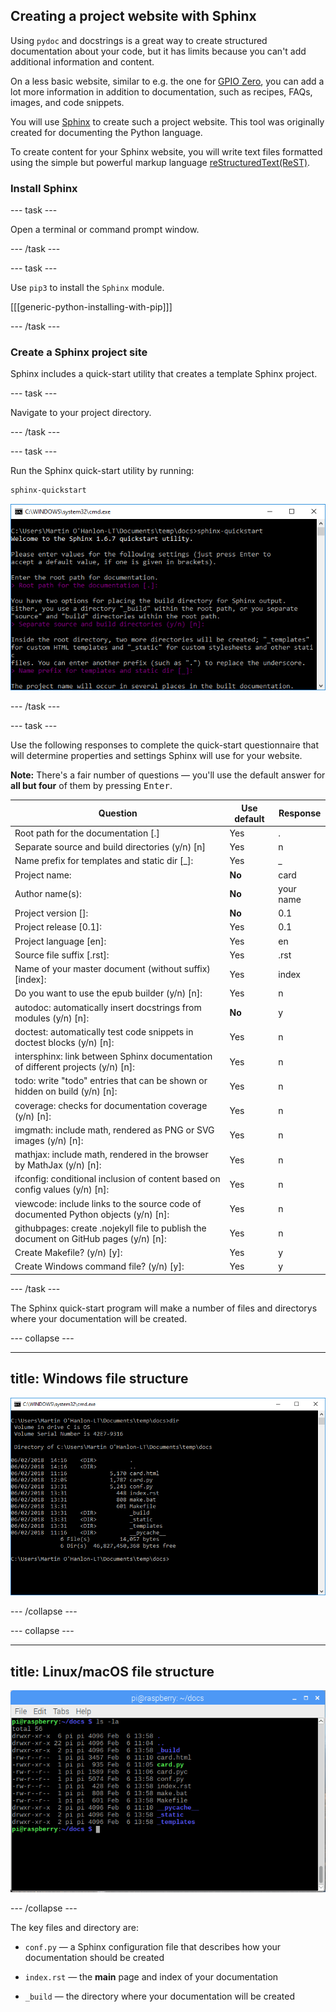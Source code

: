 ## Creating a project website with Sphinx

Using `pydoc` and docstrings is a great way to create structured documentation about your code, but it has limits because you can't add additional information and content.

On a less basic website, similar to e.g. the one for [GPIO Zero](https://gpiozero.readthedocs.io), you can add a lot more information in addition to documentation, such as recipes, FAQs, images, and code snippets.

You will use [Sphinx](http://www.sphinx-doc.org) to create such a project website. This tool was originally created for documenting the Python language.

To create content for your Sphinx website, you will write text files formatted using the simple but powerful markup language [reStructuredText(ReST)](http://docutils.sourceforge.net/rst.html).

### Install Sphinx

--- task ---

Open a terminal or command prompt window.

--- /task ---

--- task ---

Use `pip3` to install the `Sphinx` module.

[[[generic-python-installing-with-pip]]]

--- /task ---

### Create a Sphinx project site

Sphinx includes a quick-start utility that creates a template Sphinx project. 

--- task ---

Navigate to your project directory.

--- /task ---

--- task ---

Run the Sphinx quick-start utility by running:

```bash
sphinx-quickstart
```

![run sphinx](images/run_sphinx.PNG)

--- /task ---

--- task ---

Use the following responses to complete the quick-start questionnaire that will determine properties and settings Sphinx will use for your website.

**Note:** There's a fair number of questions — you'll use the default answer for **all but four** of them by pressing <kbd>Enter</kbd>.


| Question | Use default | Response 
| - | - | - |
| Root path for the documentation [.] | Yes | . |
| Separate source and build directories (y/n) [n] | Yes | n |
| Name prefix for templates and static dir [_]: | Yes | _ |
| Project name:  | **No** | card |
| Author name(s): | **No** | your name |
| Project version []:| **No** | 0.1 |
| Project release [0.1]: | Yes | 0.1 |
| Project language [en]: | Yes | en |
| Source file suffix [.rst]: | Yes | .rst |
| Name of your master document (without suffix) [index]: | Yes | index |
| Do you want to use the epub builder (y/n) [n]: | Yes | n |
| autodoc: automatically insert docstrings from modules (y/n) [n]: | **No** | y |
| doctest: automatically test code snippets in doctest blocks (y/n) [n]: | Yes | n |
| intersphinx: link between Sphinx documentation of different projects (y/n) [n]: | Yes | n |
| todo: write "todo" entries that can be shown or hidden on build (y/n) [n]: | Yes | n |
| coverage: checks for documentation coverage (y/n) [n]: | Yes | n |
| imgmath: include math, rendered as PNG or SVG images (y/n) [n]: | Yes | n |
| mathjax: include math, rendered in the browser by MathJax (y/n) [n]: | Yes | n |
| ifconfig: conditional inclusion of content based on config values (y/n) [n]: | Yes | n |
| viewcode: include links to the source code of documented Python objects (y/n) [n]: | Yes | n |
| githubpages: create .nojekyll file to publish the document on GitHub pages (y/n) [n]: | Yes | n |
| Create Makefile? (y/n) [y]: | Yes | y |
| Create Windows command file? (y/n) [y]: | Yes | y |

--- /task ---

The Sphinx quick-start program will make a number of files and directorys where your documentation will be created.

--- collapse ---

---
title: Windows file structure
---

![sphinx files windows](images/sphinx_files_windows.PNG)

--- /collapse ---

--- collapse ---

---
title: Linux/macOS file structure
---

![sphinx files linux](images/sphinx_files_linux.PNG)

--- /collapse ---

The key files and directory are:

+ `conf.py` — a Sphinx configuration file that describes how your documentation should be created

+ `index.rst` — the **main** page and index of your documentation

+ `_build` — the directory where your documentation will be created

